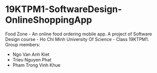 # 19KTPM1-SoftwareDesign-OnlineShoppingApp
Food Zone - An online food ordering mobile app. A project of Software Design course - Ho Chi Minh University Of Science - Class 19KTPM1.  
Group members:  
- Ngo Van Anh Kiet
- Trieu Nguyen Phat
- Pham Trong Vinh Khue
